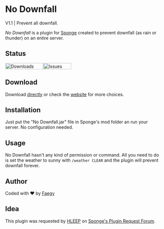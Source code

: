 # No Downfall
V1.1 | Prevent all downfall.

*No Downfall* is a plugin for [Sponge](https://www.spongepowered.org) created to prevent downfall (as rain or thunder) on an entire server.

## Status
[<img src="https://img.shields.io/github/downloads/faegy/nodownfall/total.svg?style=flat-square" alt="Downloads" width="122" height="20">](http://faegy.github.io/NoDownfall)[<img src="https://img.shields.io/github/issues/faegy/nodownfall.svg?style=flat-square" alt="Issues" width="90" height="20">](https://github.com/Faegy/NoDownfall/issues)

## Download
Download [directly](https://github.com/Faegy/NoDownfall/releases/download/v1.0/NoDownfall-v1.0.jar) or check the [website](http://faegy.github.io/NoDownfall) for more choices.

## Installation
Just put the "No Downfall.jar" file in Sponge's mod folder an run your server. No configuration needed.


## Usage
No Downfall hasn't any kind of permission or command. All you need to do is set the weather to sunny with `/weather CLEAR` and the plugin will prevent downfall forever.

## Author
Coded with ♥ by [Faegy](https://github.com/Faegy)

## Idea
This plugin was requested by [HLEEP](https://forums.spongepowered.org/users/hleep/) on [Sponge's Plugin Request Forum](https://forums.spongepowered.org/t/weather-plugin/13151).
